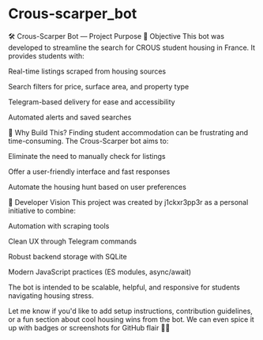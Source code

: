 # Crous-scarper_bot
🛠️ Crous-Scarper Bot — Project Purpose
🎯 Objective
This bot was developed to streamline the search for CROUS student housing in France. It provides students with:

Real-time listings scraped from housing sources

Search filters for price, surface area, and property type

Telegram-based delivery for ease and accessibility

Automated alerts and saved searches

🚀 Why Build This?
Finding student accommodation can be frustrating and time-consuming. The Crous-Scarper bot aims to:

Eliminate the need to manually check for listings

Offer a user-friendly interface and fast responses

Automate the housing hunt based on user preferences

🧠 Developer Vision
This project was created by j1ckxr3pp3r as a personal initiative to combine:

Automation with scraping tools

Clean UX through Telegram commands

Robust backend storage with SQLite

Modern JavaScript practices (ES modules, async/await)

The bot is intended to be scalable, helpful, and responsive for students navigating housing stress.

Let me know if you'd like to add setup instructions, contribution guidelines, or a fun section about cool housing wins from the bot. We can even spice it up with badges or screenshots for GitHub flair 💬📸
